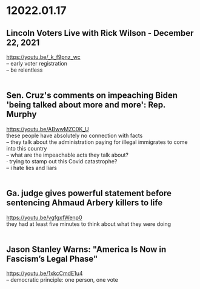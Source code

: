 # 12022.01.17

## Lincoln Voters Live with Rick Wilson - December 22, 2021
https://youtu.be/_k_f9pnz_wc  
– early voter registration  
– be relentless  
&nbsp;
&nbsp;

## Sen. Cruz's comments on impeaching Biden 'being talked about more and more': Rep. Murphy
https://youtu.be/ABwwMZC0K_U    
these people have absolutely no connection with facts  
– they talk about the administration paying for illegal immigrates to come into this country  
– what are the impeachable acts they talk about?  
· trying to stamp out this Covid catastrophe?  
– i hate lies and liars  
&nbsp;
&nbsp;


## Ga. judge gives powerful statement before sentencing Ahmaud Arbery killers to life
https://youtu.be/vgfgxfWenp0  
they had at least five minutes to think about what they were doing  
&nbsp;
&nbsp;


## Jason Stanley Warns: "America Is Now in Fascism’s Legal Phase"
https://youtu.be/1xkcCmdE1u4  
– democratic principle: one person, one vote  